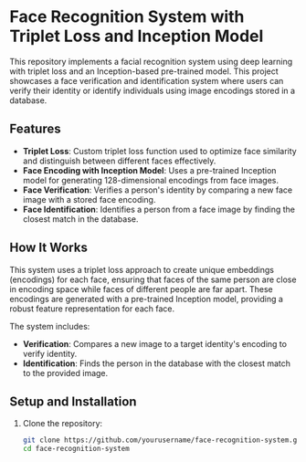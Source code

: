 # Face Recognition System with Triplet Loss and Inception Model

This repository implements a facial recognition system using deep learning with triplet loss and an Inception-based pre-trained model. This project showcases a face verification and identification system where users can verify their identity or identify individuals using image encodings stored in a database. 

## Features

- **Triplet Loss**: Custom triplet loss function used to optimize face similarity and distinguish between different faces effectively.
- **Face Encoding with Inception Model**: Uses a pre-trained Inception model for generating 128-dimensional encodings from face images.
- **Face Verification**: Verifies a person's identity by comparing a new face image with a stored face encoding.
- **Face Identification**: Identifies a person from a face image by finding the closest match in the database.

## How It Works

This system uses a triplet loss approach to create unique embeddings (encodings) for each face, ensuring that faces of the same person are close in encoding space while faces of different people are far apart. These encodings are generated with a pre-trained Inception model, providing a robust feature representation for each face.

The system includes:
- **Verification**: Compares a new image to a target identity's encoding to verify identity.
- **Identification**: Finds the person in the database with the closest match to the provided image.

## Setup and Installation

1. Clone the repository:
   ```bash
   git clone https://github.com/yourusername/face-recognition-system.git
   cd face-recognition-system
